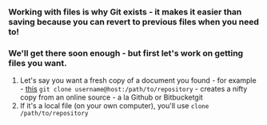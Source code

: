### Working with files is why Git exists - it makes it easier than saving because you can revert to previous files when you need to!

### We'll get there soon enough - but first let's work on __getting__ files you want. 

1. Let's say you want a fresh copy of a document you found - for example - [this](url.com)
 `git clone username@host:/path/to/repository` - creates a nifty copy from an online source - a la Github or Bitbucketgit  
2. If it's a local file (on your own computer), you'll use `clone /path/to/repository`  
